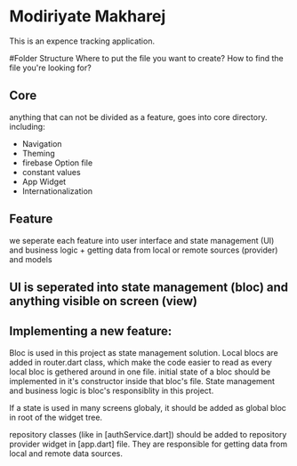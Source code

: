 # Modiriyate Makharej
This is an expence tracking application.

#Folder Structure
Where to put the file you want to create?
How to find the file you're looking for?


## Core
anything that can not be divided as a feature, goes into core directory. including: 

* Navigation
* Theming
* firebase Option file
* constant values
* App Widget
* Internationalization

## Feature
we seperate each feature into user interface and state management (UI) and business logic + getting data from local or remote sources (provider) and models

## UI is seperated into state management (bloc) and anything visible on screen (view)

## Implementing a new feature:
Bloc is used in this project as state management solution. Local blocs are added in router.dart class, which make the code easier to read as every local bloc is gethered around in one file.
initial state of a bloc should be implemented in it's constructor inside that bloc's file.
State management and business logic is bloc's responsiblity in this project.

If a state is used in many screens globaly, it should be added as global bloc in root of the widget tree.

repository classes (like in [authService.dart]) should be added to repository provider widget in [app.dart] file. They are responsible for getting data from local and remote data sources. 




